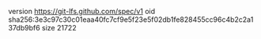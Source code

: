 version https://git-lfs.github.com/spec/v1
oid sha256:3e3c97c30c01eaa40fc7cf9e5f23e5f02db1fe828455cc96c4b2c2a137db9bf6
size 21722
